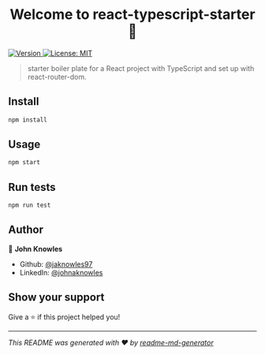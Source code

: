 <h1 align="center">Welcome to react-typescript-starter 👋</h1>
<p>
  <a href="https://www.npmjs.com/package/react-typescript-starter" target="_blank">
    <img alt="Version" src="https://img.shields.io/npm/v/react-typescript-starter.svg">
  </a>
  <a href="#" target="_blank">
    <img alt="License: MIT" src="https://img.shields.io/badge/License-MIT-yellow.svg" />
  </a>
</p>

> starter boiler plate for a React project with TypeScript and set up with react-router-dom.

## Install

```sh
npm install
```

## Usage

```sh
npm start
```

## Run tests

```sh
npm run test
```

## Author

👤 **John Knowles**

* Github: [@jaknowles97](https://github.com/jaknowles97)
* LinkedIn: [@johnaknowles](https://linkedin.com/in/johnaknowles)

## Show your support

Give a ⭐️ if this project helped you!

***
_This README was generated with ❤️ by [readme-md-generator](https://github.com/kefranabg/readme-md-generator)_
